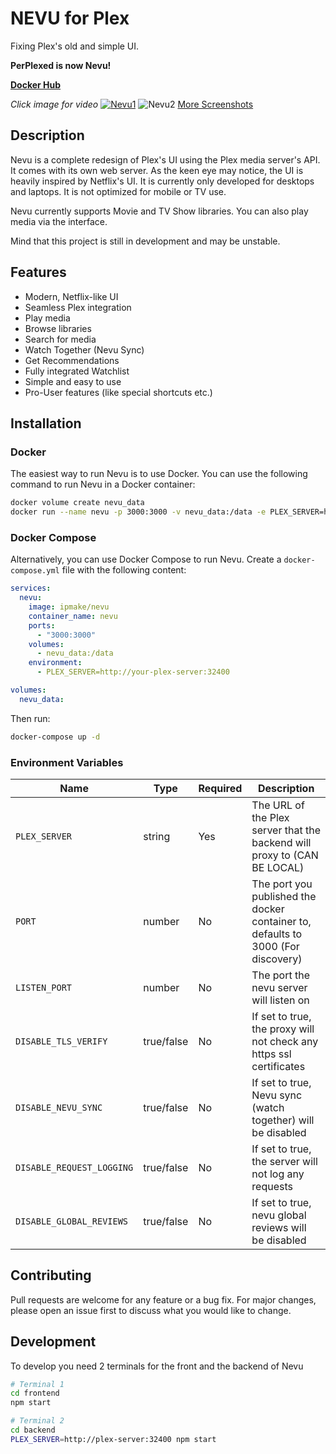 # NEVU for Plex

Fixing Plex's old and simple UI.

**PerPlexed is now Nevu!**

[**Docker Hub**](https://hub.docker.com/r/ipmake/nevu)

_Click image for video_
[![Nevu1](assets/screenshot1.png)](https://www.youtube.com/watch?v=PuTOw3Wg9oY)
![Nevu2](assets/screenshot2.png)
[More Screenshots](https://github.com/Ipmake/Nevu/tree/main/assets)

## Description

Nevu is a complete redesign of Plex's UI using the Plex media server's API. It comes with its own web server. As the keen eye may notice, the UI is heavily inspired by Netflix's UI. It is currently only developed for desktops and laptops. It is not optimized for mobile or TV use.

Nevu currently supports Movie and TV Show libraries. You can also play media via the interface.

Mind that this project is still in development and may be unstable.

## Features

- Modern, Netflix-like UI
- Seamless Plex integration
- Play media
- Browse libraries
- Search for media
- Watch Together (Nevu Sync)
- Get Recommendations
- Fully integrated Watchlist
- Simple and easy to use
- Pro-User features (like special shortcuts etc.)

## Installation

### Docker

The easiest way to run Nevu is to use Docker. You can use the following command to run Nevu in a Docker container:

```bash
docker volume create nevu_data
docker run --name nevu -p 3000:3000 -v nevu_data:/data -e PLEX_SERVER=http://your-plex-server:32400 ipmake/nevu
```

### Docker Compose

Alternatively, you can use Docker Compose to run Nevu. Create a `docker-compose.yml` file with the following content:

```yaml
services:
  nevu:
    image: ipmake/nevu
    container_name: nevu
    ports:
      - "3000:3000"
    volumes:
      - nevu_data:/data
    environment:
      - PLEX_SERVER=http://your-plex-server:32400

volumes:
  nevu_data:
```

Then run:

```bash
docker-compose up -d
```

### Environment Variables

| Name                      | Type       | Required | Description                                                                      |
| ------------------------- | ---------- | -------- | -------------------------------------------------------------------------------- |
| `PLEX_SERVER`             | string     | Yes      | The URL of the Plex server that the backend will proxy to (CAN BE LOCAL)         |
| `PORT`                    | number     | No       | The port you published the docker container to, defaults to 3000 (For discovery) |
| `LISTEN_PORT`             | number     | No       | The port the nevu server will listen on                                          |
| `DISABLE_TLS_VERIFY`      | true/false | No       | If set to true, the proxy will not check any https ssl certificates              |
| `DISABLE_NEVU_SYNC`       | true/false | No       | If set to true, Nevu sync (watch together) will be disabled                      |
| `DISABLE_REQUEST_LOGGING` | true/false | No       | If set to true, the server will not log any requests                             |
| `DISABLE_GLOBAL_REVIEWS`  | true/false | No       | If set to true, nevu global reviews will be disabled                             |

## Contributing

Pull requests are welcome for any feature or a bug fix. For major changes, please open an issue first to discuss what you would like to change.

## Development

To develop you need 2 terminals for the front and the backend of Nevu

```bash
# Terminal 1
cd frontend
npm start

# Terminal 2
cd backend
PLEX_SERVER=http://plex-server:32400 npm start
```
